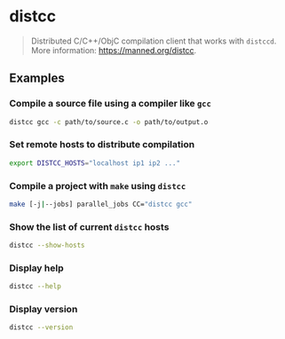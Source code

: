 # distcc

> Distributed C/C++/ObjC compilation client that works with `distccd`. More information: <https://manned.org/distcc>.

## Examples

### Compile a source file using a compiler like `gcc`

```bash
distcc gcc -c path/to/source.c -o path/to/output.o
```

### Set remote hosts to distribute compilation

```bash
export DISTCC_HOSTS="localhost ip1 ip2 ..."
```

### Compile a project with `make` using `distcc`

```bash
make [-j|--jobs] parallel_jobs CC="distcc gcc"
```

### Show the list of current `distcc` hosts

```bash
distcc --show-hosts
```

### Display help

```bash
distcc --help
```

### Display version

```bash
distcc --version
```
